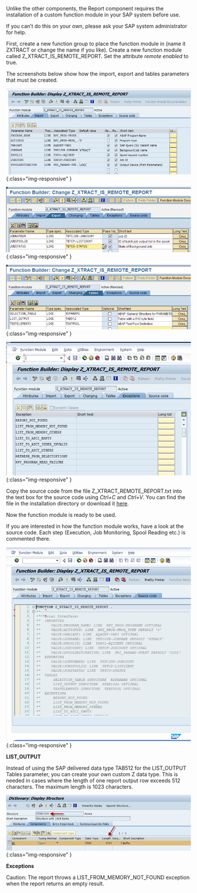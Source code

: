 Unlike the other components, the Report component requires the installation of a custom function module in your SAP system before use.

If you can’t do this on your own, please ask your SAP system administrator for help.

First, create a new function group to place the function module in (name it ZXTRACT or change the name if you like). Create a new function module called Z_XTRACT_IS_REMOTE_REPORT. Set the attribute *remote enabled* to true.

The screenshots below show how the import, export and tables parameters that must be created.

![Report-Custom-Function-01](/img/content/Report-Custom-Function-01.jpg){:class="img-responsive" }

![Report-Custom-Function-02](/img/content/Report-Custom-Function-02.png){:class="img-responsive" }

![Report-Custom-Function-03](/img/content/Report-Custom-Function-03.png){:class="img-responsive" }

![Report-Custom-Function-04](/img/content/Report-Custom-Function-04.jpg){:class="img-responsive" }

Copy the source code from the file Z_XTRACT_REMOTE_REPORT.txt into the text box for the source code using *Ctrl+C* and *Ctrl+V*. You can find the file in the installation directory or download it [here](http://www.theobald-software.com/download/SAP/Z_XTRACT_IS_REMOTE_REPORT.txt). 

Now the function module is ready to be used.

If you are interested in how the function module works, have a look at the source code. Each step (Execution, Job Monitoring, Spool Reading etc.) is commented there.

![Report-Custom-Function-Source-Code](/img/content/Report-Custom-Function-Source-Code.jpg){:class="img-responsive" }

**LIST_OUTPUT**

Instead of using the SAP delivered data type TAB512 for the LIST_OUTPUT Tables parameter, you can create your own custom Z data type. This is needed in cases where the length of one report output row exceeds 512 characters. The maximum length is 1023 characters.

![SAPCust-Report-ListOutput](/img/content/SAPCust-Report-ListOutput.jpg){:class="img-responsive" }

**Exceptions**

Caution:  The report throws a LIST_FROM_MEMORY_NOT_FOUND exception when the report returns an empty result.